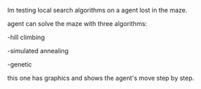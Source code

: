 Im testing local search algorithms on a agent lost in the maze.

agent can solve the maze with three algorithms: 

-hill climbing

-simulated annealing

-genetic

this one has graphics and shows the agent's move step by step.